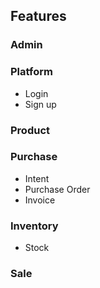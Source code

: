 ## Features
### Admin
### Platform
- Login
- Sign up
### Product
### Purchase
- Intent
- Purchase Order
- Invoice
### Inventory
- Stock
### Sale
